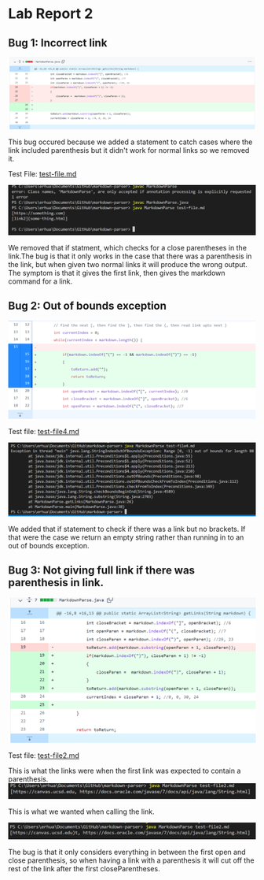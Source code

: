 # Lab Report 2

## Bug 1: Incorrect link
![Image](codechange1.png)
 
This bug occured because we added a statement to catch cases where the link included parenthesis but it didn't work for normal links so we removed it.

Test File: [test-file.md](https://github.com/erhuang623/markdown-parser/blob/main/test-file.md?plain=1)

![Image](symptom1.png)

We removed that if statment, which checks for a close parentheses in the link.The bug is that it only works in the case that there was a parenthesis in the link, but when given two normal links it will produce the wrong output. The symptom is that it gives the first link, then gives the markdown command for a link.

## Bug 2: Out of bounds exception 

![Image](codechange2.png)

Test file: [test-file4.md](https://github.com/erhuang623/markdown-parser/blob/main/test-file4.md?plain=1)

![Image](symptom2.png)

We added that if statement to check if there was a link but no brackets. If that were the case we return an empty string rather than running in to an out of bounds exception.

## Bug 3: Not giving full link if there was parenthesis in link.

![Image](codechange3.png)

Test file: [test-file2.md](https://github.com/erhuang623/markdown-parser/blob/main/test-file2.md?plain=1)

This is what the links were when the first link was expected to contain a parenthesis.
![Image](symptom3.png)

This is what we wanted when calling the link.

![Image](expected.png)

The bug is that it only considers everything in between the first open and close parenthesis, so when having a link with a parenthesis it will cut off the rest of the link after the first closeParentheses. 


